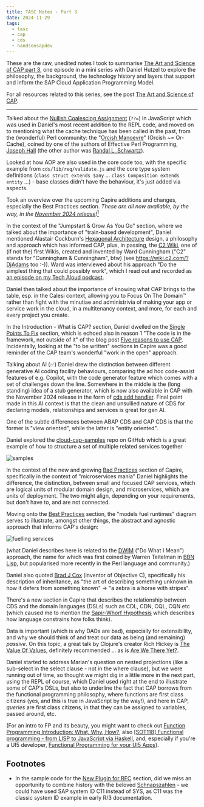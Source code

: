 ```yaml
---
title: TASC Notes - Part 3
date: 2024-11-29
tags:
  - tasc
  - cap
  - cds
  - handsonsapdev
---
```

These are the raw, unedited notes I took to summarise [The Art and Science of CAP part 3][1], one episode in a mini series with Daniel Hutzel to explore the philosophy, the background, the technology history and layers that support and inform the SAP Cloud Application Programming Model. 

For all resources related to this series, see the post [The Art and Science of CAP][99].

---

Talked about the [Nullish Coalescing Assignment][2] (`??=`) in JavaScript which was used in Daniel's most recent addition to the REPL code, and moved on to mentioning what the cache technique has been called in the past, from the (wonderful) Perl community: the "[Orcish Manoevre][3]" (Orcish ~= Or-Cache), coined by one of the authors of Effective Perl Programming, [Joseph Hall][27] (the other author was [Randal L. Schwartz][21]).

Looked at how AOP are also used in the core code too, with the specific example from `cds/lib/req/validate.js` and the core type system definitions (`class struct extends $any` ... `class Composition extends entity` ...) - base classes didn't have the behaviour, it's just added via aspects.

Took an overview over the upcoming Capire additions and changes, especially the Best Practices section. _These are all now available, by the way, in the [November 2024 release][4]!_[<sup>1</sup>](#footnotes)

In the context of the "Jumpstart & Grow As You Go" section, where we talked about the importance of "train-based development", Daniel mentioned Alastair Cockburn's [Hexagonal Architecture][5] design, a philosophy and approach which has informed CAP, plus, in passing, the [C2 Wiki][6], one of (if not the) first Wikis, created and invented by Ward Cunningham ("C2" stands for "Cunningham & Cunningham", btw) (see <https://wiki.c2.com/?DjAdams> too :-)). Ward was interviewed about his approach "Do the simplest thing that could possibly work", which I read out and recorded as [an episode on my Tech Aloud podcast][7].

Daniel then talked about the importance of knowing what CAP brings to the table, esp. in the Calesi context, allowing you to Focus On The Domain™️ rather than fight with the minutiae and administrivia of making your app or service work in the cloud, in a multitenancy context, and more, for each and every project you create.

In the Introduction - What is CAP? section, Daniel dwelled on the [Single Points To Fix][8] section, which is echoed also in reason 1 "The code is in the framework, not outside of it" of the blog post [Five reasons to use CAP][9]. Incidentally, looking at the "to be written" sections in Capire was a good reminder of the CAP team's wonderful "work in the open" approach.

Talking about AI (✅) Daniel drew the distinction between different generative AI coding facility behaviours, comparing the ad hoc code-assist features of e.g. Copilot, with the code generator feature which comes with a set of challenges down the line. Somewhere in the middle is the (long standing) idea of a stub generator, which is now also available in CAP with the November 2024 release in the form of [cds add handler][10]. Final point made in this AI context is that the clean and unsullied nature of CDS for declaring models, relationships and services is great for gen AI.

One of the subtle differences between ABAP CDS and CAP CDS is that the former is "view oriented", while the latter is "entity oriented".

<a name="cloudcapsamples"></a>
Daniel explored the [cloud-cap-samples][11] repo on GitHub which is a great example of how to structure a set of multiple related services together

![samples][19]

In the context of the new and growing [Bad Practices][12] section of Capire, specifically in the context of "microservices mania" Daniel highlights the difference, the distinction, between small and focused CAP services, which are logical units of modular domain design, and microservices, which are units of deployment. The two might align, depending on your requirements, but don't have to, and are not connected.

Moving onto the [Best Practices][13] section, the "models fuel runtimes" diagram serves to illustrate, amongst other things, the abstract and agnostic approach that informs CAP's design:

![fuelling services][20]

<a name="DWIM"></a>
(what Daniel describes here is related to the [DWIM][14] ("Do What I Mean") approach, the name for which was first coined by Warren Teitelman in [BBN Lisp][26], but popularised more recently in the Perl language and community.)

Daniel also quoted [Brad J Cox][15] (inventor of Objective C), specifically his description of inheritance, as "the art of describing something unknown in how it defers from something known" -> "a zebra is a horse with stripes".

There's a new section in Capire that describes the relationship between CDS and the domain languages (DSLs) such as CDL, CDN, CQL, CQN etc (which caused me to mention the [Sapir-Whorf Hypothesis][16] which describes how language constrains how folks think).

Data is important (which is why DAOs are bad), especially for extensibility, and why we should think of and treat our data as being (and remaining) _passive_. On this topic, a great talk by Clojure's creator Rich Hickey is [The Value Of Values][17], definitely recommended ... as is [Are We There Yet?][18].

Daniel started to address Marian's question on nested projections (like a sub-select in the select clause - not in the where clause), but we were running out of time, so thought we might dig in a little more in the next part, using the REPL of course, which Daniel used right at the end to illustrate some of CAP's DSLs, but also to underline the fact that CAP borrows from the functional programming philosophy, where functions are first class citizens (yes, and this is true in JavaScript by the way!), and here in CAP, _queries_ are first class citizens, in that they can be assigned to variables, passed around, etc.

(For an intro to FP and its beauty, you might want to check out [Function Programming Introduction: What, Why, How?][23], also [[SOT118] Functional programming - from LISP to JavaScript via Haskell][24], and, especially if you're a UI5 developer, [Functional Programming for your UI5 Apps][25]).

<a name="footnotes"></a>
## Footnotes

* In the sample code for the [New Plugin for RFC][22] section, did we miss an opportunity to combine history with the beloved [Schnapszahlen][28] - we could have used SAP system ID C11 instead of SYS, as C11 was the classic system ID example in early R/3 documentation.

[1]: https://www.youtube.com/watch?v=oujZD2xEUBM&list=PL6RpkC85SLQAe45xlhIfhTYB9G0mdRVjI&index=3
[2]: https://developer.mozilla.org/en-US/docs/Web/JavaScript/Reference/Operators/Nullish_coalescing_assignment
[3]: https://www.nntp.perl.org/group/perl.beginners/2001/05/msg1250.html
[4]: https://cap.cloud.sap/docs/releases/nov24
[5]: https://alistair.cockburn.us/hexagonal-architecture/
[6]: https://wiki.c2.com/
[7]: https://creators.spotify.com/pod/show/tech-aloud/episodes/The-Simplest-Thing-that-Could-Possibly-Work--A-conversation-with-Ward-Cunningham--Part-V---Bill-Venners-e5dpts
[8]: https://cap.cloud.sap/docs/about/#single-points-to-fix
[9]: /blog/posts/2024/11/07/five-reasons-to-use-cap/
[10]: https://cap.cloud.sap/docs/releases/nov24#cds-add-handler
[11]: https://github.com/sap-samples/cloud-cap-samples
[12]: https://cap.cloud.sap/docs/about/bad-practices
[13]: https://cap.cloud.sap/docs/about/best-practices
[14]: https://en.wikipedia.org/wiki/DWIM
[15]: https://en.wikipedia.org/wiki/Brad_Cox
[16]: https://plato.stanford.edu/entries/linguistics/whorfianism.html
[17]: https://www.youtube.com/watch?v=-6BsiVyC1kM
[18]: https://www.youtube.com/watch?v=ScEPu1cs4l0
[19]: https://raw.githubusercontent.com/SAP-samples/cloud-cap-samples/main/etc/samples.drawio.svg
[20]: https://cap.cloud.sap/docs/assets/fueling-services.drawio.BtUmmaAI.svg
[21]: /blog/posts/2003/07/12/thanks-randal/
[22]: https://cap.cloud.sap/docs/releases/nov24#new-plugin-for-rfc
[23]: https://docs.google.com/presentation/d/1VWGEutu0o541a81GPCHG-pQ6IhX8TXC9WwM90JPtIwc
[24]: https://docs.google.com/presentation/d/1xgOHBFNOjg6dFz1qHkSpB9VVjKxgjkugoxo13wAZYU0
[25]: https://docs.google.com/document/d/1Nx2PFqObMtir0rSzjU804PAAVkC3j4lZTtfRRoLSocQ
[26]: https://en.wikipedia.org/wiki/BBN_LISP
[27]: https://en.wikipedia.org/wiki/Joseph_N._Hall
[28]: https://de.wikipedia.org/wiki/Schnapszahl
[99]: /blog/posts/2024/12/06/the-art-and-science-of-cap/
